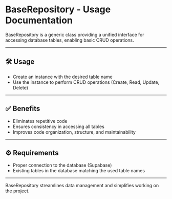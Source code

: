 # BaseRepository - Usage Documentation

BaseRepository is a generic class providing a unified interface for accessing database tables, enabling basic CRUD operations.

---

## 🛠️ Usage

- Create an instance with the desired table name  
- Use the instance to perform CRUD operations (Create, Read, Update, Delete)

---

## ✅ Benefits

- Eliminates repetitive code  
- Ensures consistency in accessing all tables  
- Improves code organization, structure, and maintainability

---

## ⚙️ Requirements

- Proper connection to the database (Supabase)  
- Existing tables in the database matching the used table names

---

BaseRepository streamlines data management and simplifies working on the project.

